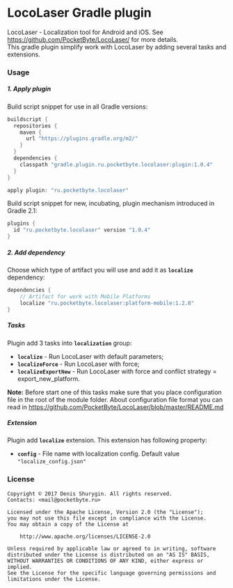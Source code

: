 # LocoLaser Gradle plugin
LocoLaser - Localization tool for Android and iOS. See https://github.com/PocketByte/LocoLaser/ for more details.
<br>This gradle plugin simplify work with LocoLaser by adding several tasks and extensions.
### Usage
##### 1. Apply plugin
Build script snippet for use in all Gradle versions:
```gradle
buildscript {
  repositories {
    maven {
      url "https://plugins.gradle.org/m2/"
    }
  }
  dependencies {
    classpath "gradle.plugin.ru.pocketbyte.locolaser:plugin:1.0.4"
  }
}

apply plugin: "ru.pocketbyte.locolaser"
```
Build script snippet for new, incubating, plugin mechanism introduced in Gradle 2.1:
```gradle
plugins {
  id "ru.pocketbyte.locolaser" version "1.0.4"
}
```
##### 2. Add dependency
Choose which type of artifact you will use and add it as **`localize`** dependency:
```gradle
dependencies {
    // Artifact for work with Mobile Platforms
    localize "ru.pocketbyte.locolaser:platform-mobile:1.2.8"
}
```
##### Tasks
Plugin add 3 tasks into **`localization`** group:
- **`localize`** - Run LocoLaser with default parameters;
- **`localizeForce`** - Run LocoLaser with force;
- **`localizeExportNew`** - Run LocoLaser with force and conflict strategy = export_new_platform.

**Note:** Before start one of this tasks make sure that you place configuration file in the root of the module folder. About configuration file format you can read in https://github.com/PocketByte/LocoLaser/blob/master/README.md
##### Extension
Plugin add **`localize`** extension. This extension has following property:
- **`config`** - File name with localization config. Default value `"localize_config.json"`

### License
```
Copyright © 2017 Denis Shurygin. All rights reserved.
Contacts: <mail@pocketbyte.ru>

Licensed under the Apache License, Version 2.0 (the "License");
you may not use this file except in compliance with the License.
You may obtain a copy of the License at

    http://www.apache.org/licenses/LICENSE-2.0

Unless required by applicable law or agreed to in writing, software
distributed under the License is distributed on an "AS IS" BASIS,
WITHOUT WARRANTIES OR CONDITIONS OF ANY KIND, either express or implied.
See the License for the specific language governing permissions and
limitations under the License.
```

